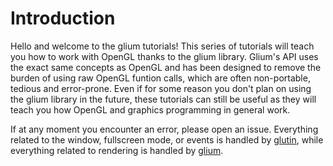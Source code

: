 # Introduction

Hello and welcome to the glium tutorials! This series of tutorials will teach you how to work with OpenGL thanks to the glium library. Glium's API uses the exact same concepts as OpenGL and has been designed to remove the burden of using raw OpenGL funtion calls, which are often non-portable, tedious and error-prone. Even if for some reason you don't plan on using the glium library in the future, these tutorials can still be useful as they will teach you how OpenGL and graphics programming in general work.

If at any moment you encounter an error, please open an issue. Everything related to the window, fullscreen mode, or events is handled by [glutin](https://github.com/tomaka/glutin/issues), while everything related to rendering is handled by [glium](https://github.com/tomaka/glium/issues).
